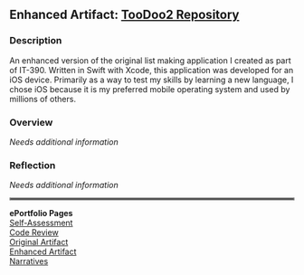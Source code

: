 ## Enhanced Artifact: [TooDoo2 Repository](https://github.com/Dustin-SNHU/TooDoo2)<br>

### Description
An enhanced version of the original list making application I created as part of IT-390. Written in Swift with Xcode, this application was developed for an iOS device. Primarily as a way to test my skills by learning a new language, I chose iOS because it is my preferred mobile operating system and used by millions of others.

### Overview
_Needs additional information_

### Reflection
_Needs additional information_

<hr style="border:2px solid gray">

**ePortfolio Pages**<br>
[Self-Assessment](https://dustin-snhu.github.io)<br>
[Code Review](https://dustin-snhu.github.io/code_review)<br>
[Original Artifact](https://dustin-snhu.github.io/original_artifact)<br>
[Enhanced Artifact](https://dustin-snhu.github.io/enhanced_artifact)<br>
[Narratives](https://dustin-snhu.github.io/narratives)
